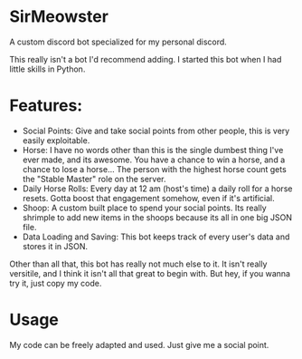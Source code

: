 # SirMeowster
A custom discord bot specialized for my personal discord.

This really isn't a bot I'd recommend adding.
I started this bot when I had little skills in Python.


# Features:
- Social Points:
Give and take social points from other people, this is very easily exploitable.
- Horse:
I have no words other than this is the single dumbest thing I've ever made, and its awesome.
You have a chance to win a horse, and a chance to lose a horse...
The person with the highest horse count gets the "Stable Master" role on the server.
- Daily Horse Rolls:
Every day at 12 am (host's time) a daily roll for a horse resets.
Gotta boost that engagement somehow, even if it's artificial.
- Shoop:
A custom built place to spend your social points.
Its really shrimple to add new items in the shoops because its all in one big JSON file.
- Data Loading and Saving:
This bot keeps track of every user's data and stores it in JSON.

Other than all that, this bot has really not much else to it.
It isn't really versitile, and I think it isn't all that great to begin with.
But hey, if you wanna try it, just copy my code.


# Usage
My code can be freely adapted and used.
Just give me a social point.
